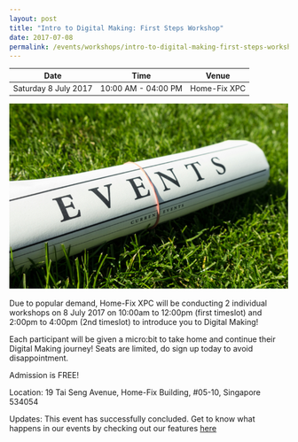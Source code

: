 ```yaml
---
layout: post
title: "Intro to Digital Making: First Steps Workshop"
date: 2017-07-08
permalink: /events/workshops/intro-to-digital-making-first-steps-workshop
---
```


| Date | Time | Venue |
|--------|---|---
| Saturday 8 July 2017 | 10:00 AM - 04:00 PM |   Home-Fix XPC |

![hi](/images/events/generic-event-image.jpg)

Due to popular demand, Home-Fix XPC will be conducting 2 individual workshops on 8 July 2017 on 10:00am to 12:00pm (first timeslot) and 2:00pm to 4:00pm (2nd timeslot) to introduce you to Digital Making!

Each participant will be given a micro:bit to take home and continue their Digital Making journey! Seats are limited, do sign up today to avoid disappointment.

Admission is FREE!

Location: 19 Tai Seng Avenue, Home-Fix Building, #05-10, Singapore 534054

Updates: This event has successfully concluded. Get to know what happens in our events by checking out our features <a href="" target="_blank">here</a>

